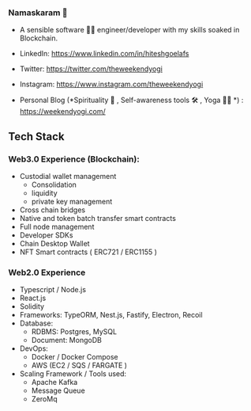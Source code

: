### Namaskaram 👋

<!--
**mannutech/mannutech** is a ✨ _special_ ✨ repository because its `README.md` (this file) appears on your GitHub profile.

Here are some ideas to get you started:

- 🔭 I’m currently working on ...
- 🌱 I’m currently learning ...
- 👯 I’m looking to collaborate on ...
- 🤔 I’m looking for help with ...
- 💬 Ask me about ...
- 📫 How to reach me: ...
- 😄 Pronouns: ...
- ⚡ Fun fact: ...
-->

* A sensible software 👨‍💻 engineer/developer  with my skills soaked in Blockchain. 

* LinkedIn: https://www.linkedin.com/in/hiteshgoelafs
* Twitter: https://twitter.com/theweekendyogi
* Instagram: https://www.instagram.com/theweekendyogi
* Personal Blog (*Spirituality 🧘 , Self-awareness tools 🛠 , Yoga 🧘‍♂️ *) : https://weekendyogi.com/


## Tech Stack
### Web3.0 Experience (Blockchain):
- Custodial wallet management
    - Consolidation
    - liquidity
    - private key management
- Cross chain bridges
- Native and token batch transfer smart contracts
- Full node management
- Developer SDKs
- Chain Desktop Wallet
- NFT Smart contracts ( ERC721 / ERC1155 )


### Web2.0 Experience
- Typescript / Node.js
- React.js
- Solidity
- Frameworks: TypeORM, Nest.js, Fastify, Electron, Recoil
- Database:
    - RDBMS:  Postgres, MySQL
    - Document: MongoDB
- DevOps:
  - Docker / Docker Compose
  - AWS (EC2 / SQS / FARGATE )
- Scaling Framework / Tools used:
  - Apache Kafka
  - Message Queue
  - ZeroMq

